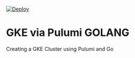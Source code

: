 [![Deploy](https://get.pulumi.com/new/button.svg)](https://app.pulumi.com/new)

# GKE via Pulumi GOLANG

Creating a GKE Cluster using Pulumi and Go
